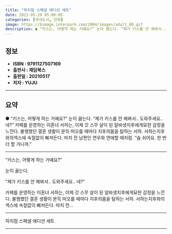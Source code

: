 ```yaml
---
title: "하지점 스페셜 에디션 세트"
date: 2021-05-29 05:00:05
categories: [국내도서, 만화]
image: https://bimage.interpark.com/2004/images/adult_80.gif
description: ● “키스는, 어떻게 하는 거예요?” 눈이 끓는다. “제가 키스를 안 해봐서.. 도와주세요.. 네?” 카페를 운영하는 이혼녀 서하는, 이제 갓 스무 살이 된 알바생지후에게묘한 감정을 느낀다. 불행했던 결혼 생활이 문득 떠오를 때마다 지후의몸을 탐하는 서하. 서하는지후와의섹스에 속절없이
---
```


## **정보**

- **ISBN : 9791127507169**
- **출판사 : 재담북스**
- **출판일 : 20210517**
- **저자 : YUJU**

------



## **요약**

●  “키스는, 어떻게 하는 거예요?” 눈이 끓는다. “제가 키스를 안 해봐서.. 도와주세요.. 네?” 카페를 운영하는 이혼녀 서하는, 이제 갓 스무 살이 된 알바생지후에게묘한 감정을 느낀다. 불행했던 결혼 생활이 문득 떠오를 때마다 지후의몸을 탐하는 서하. 서하는지후와의섹스에 속절없이 빠져든다. 마치 전 남편인 연우와 연애할 때처럼. “숨 쉬어요. 한 번 더 할 거니까.”

------

“키스는, 어떻게 하는 거예요?”

 눈이 끓는다. 

“제가 키스를 안 해봐서.. 도와주세요.. 네?” 

카페를 운영하는 이혼녀 서하는, 이제 갓 스무 살이 된 알바생지후에게묘한 감정을 느낀다. 불행했던 결혼 생활이 문득 떠오를 때마다 지후의몸을 탐하는 서하. 서하는지후와의섹스에 속절없이 빠져든다. 마치 전... 

------


하지점 스페셜 에디션 세트 

------


